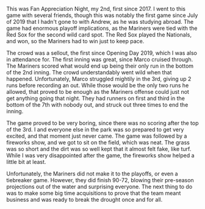 This was Fan Appreciation Night, my 2nd, first since 2017. I went to
this game with several friends, though this was notably the first game
since July of 2019 that I hadn't gone to with Andrew, as he was
studying abroad. The game had enormous playoff implications, as the
Mariners were tied with the Red Sox for the second wild card spot. The
Red Sox played the Nationals, and won, so the Mariners had to win just
to keep pace.

The crowd was a sellout, the first since Opening Day 2019, which I was
also in attendance for. The first inning was great, since Marco
cruised through. The Mariners scored what would end up being their
only run in the bottom of the 2nd inning. The crowd understandably
went wild when that happened. Unfortunately, Marco struggled mightily
in the 3rd, giving up 2 runs before recording an out. While those would
be the only two runs he allowed, that proved to be enough as the
Mariners offense could just not get anything going that night. They
had runners on first and third in the bottom of the 7th with nobody
out, and struck out three times to end the inning.

The game proved to be very boring, since there was no scoring after
the top of the 3rd. I and everyone else in the park was so prepared to
get very excited, and that moment just never came. The game was
followed by a fireworks show, and we got to sit on the field, which
was neat. The grass was so short and the dirt was so well kept that it
almost felt fake, like turf. While I was very disappointed after the
game, the fireworks show helped a little bit at least. 

Unfortunately, the Mariners did not make it to the playoffs, or even a
tiebreaker game. However, they did finish 90-72, blowing their
pre-season projections out of the water and surprising everyone. The
next thing to do was to make some big time acquisitions to prove that
the team meant business and was ready to break the drought once and
for all.
